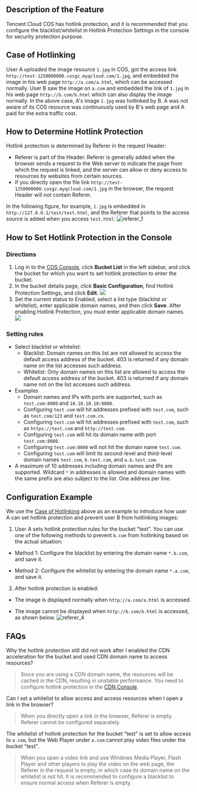 ## Description of the Feature 
Tencent Cloud COS has hotlink protection, and it is recommended that you configure the blacklist/whitelist in Hotlink Protection Settings in the console for security protection purpose.
<span id="Case of Hotlinking"></span>
## Case of Hotlinking
User A uploaded the image resource `1.jpg` in COS, got the access link `http://test-1250000000.cosgz.myqcloud.com/1.jpg`, and embedded the image in his web page `http://a.com/a.html`, which can be accessed normally.
User B saw the image on `a.com` and embedded the link of `1.jpg` in his web page `http://b.com/b.html` which can also display the image normally.
In the above case, A's image `1.jpg` was hotlinked by B. A was not aware of its COS resource was continuously used by B's web page and A paid for the extra traffic cost. 

## How to Determine Hotlink Protection
Hotlink protection is determined by Referer in the request Header:
-  Referer is part of the Header. Referer is generally added when the browser sends a request to the Web server to indicate the page from which the request is linked, and the server can allow or deny access to resources by websites from certain sources.
-  If you directly open the file link `http://test-1250000000.cosgz.myqcloud.com/1.jpg` in the browser, the request Header will not contain Referer.

In the following figure, for example, `1.jpg` is embedded in `http://127.0.0.1/test/test.html`, and the Referer that points to the access source is added when you access `test.html`:
![referer_1](https://main.qcloudimg.com/raw/39a9e8fb0a4a3f89a3a9decfc3506004.png)

## How to Set Hotlink Protection in the Console
### Directions
1. Log in to the [COS Console](https://console.cloud.tencent.com/cos4/index), click **Bucket List** in the left sidebar, and click the bucket for which you want to set hotlink protection to enter the bucket. 
2. In the bucket details page, click **Basic Configuration**, find Hotlink Protection Settings, and click **Edit**.
![](https://main.qcloudimg.com/raw/34d08b4e7ca54145417c0a49b363d7b2.png)
3. Set the current status to Enabled, select a list type (blacklist or whitelist), enter applicable domain names, and then click **Save**. After enabling Hotlink Protection, you must enter applicable domain names.
![](https://main.qcloudimg.com/raw/ecdda2245132e242ce166f6fc2c285c1.png)

### Setting rules
-  Select blacklist or whitelist:
    * Blacklist: Domain names on this list are not allowed to access the default access address of the bucket. 403 is returned if any domain name on the list accesses such address.
    * Whitelist: Only domain names on this list are allowed to access the default access address of the bucket. 403 is returned if any domain name not on the list accesses such address.
- Examples
    * Domain names and IPs with ports are supported, such as `test.com:8080` and `10.10.10.10:8080`.
    * Configuring `test.com` will hit addresses prefixed with `test.com`, such as `test.com/123` and `test.com.cn`.
    * Configuring `test.com` will hit addresses prefixed with `test.com`, such as `https://test.com` and `http://test.com`.
    * Configuring `test.com` will hit its domain name with port `test.com:8080`. 
    * Configuring `test.com:8080` will not hit the domain name `test.com`.
    * Configuring `test.com` will limit its second-level and third-level domain names `test.com`, `b.test.com`, and `a.b.test.com`.
- A maximum of 10 addresses including domain names and IPs are supported. Wildcard `*` in addresses is allowed and domain names with the same prefix are also subject to the list. One address per line.

## Configuration Example
We use the [Case of Hotlinking](https://intl.cloud.tencent.com/document/product/436/6226) above as an example to introduce how user A can set hotlink protection and prevent user B from hotlinking images:
1. User A sets hotlink protection rules for the bucket "test". You can use one of the following methods to prevent `b.com` from hotlinking based on the actual situation:
 - Method 1: Configure the blacklist by entering the domain name `*.b.com`, and save it.

 - Method 2: Configure the whitelist by entering the domain name `*.a.com`, and save it.
2. After hotlink protection is enabled:
 - The image is displayed normally when `http://a.com/a.html` is accessed.

 - The image cannot be displayed when `http://b.com/b.html` is accessed, as shown below.
![referer_4](https://main.qcloudimg.com/raw/5c948001acd6050b46cf6df3e63b135a.png)

## FAQs
Why the hotlink protection still did not work after I enabled the CDN acceleration for the bucket and used CDN domain name to access resources?
> Since you are using a CDN domain name, the resources will be cached in the CDN, resulting in unstable performance. You need to configure hotlink protection in the [CDN Console](https://console.cloud.tencent.com/cdn).

Can I set a whitelist to allow access and access resources when I open a link in the browser?
> When you directly open a link in the browser, Referer is empty. Referer cannot be configured separately.

The whitelist of hotlink protection for the bucket "test" is set to allow access to `a.com`, but the Web Player under `a.com` cannot play video files under the bucket "test".
> When you open a video link and use Windows Media Player, Flash Player and other players to play the video on the web page, the Referer in the request is empty, in which case its domain name on the whitelist is not hit. It is recommended to configure a blacklist to ensure normal access when Referer is empty.

